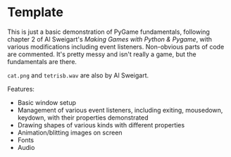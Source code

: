 # Template

This is just a basic demonstration of PyGame fundamentals, following chapter 2 of Al Sweigart's _Making Games with Python & Pygame_, with various modifications including event listeners. Non-obvious parts of code are commented. It's pretty messy and isn't really a game, but the fundamentals are there.

`cat.png` and `tetrisb.wav` are also by Al Sweigart.

Features:

- Basic window setup
- Management of various event listeners, including exiting, mousedown, keydown, with their properties demonstrated
- Drawing shapes of various kinds with different properties
- Animation/blitting images on screen
- Fonts
- Audio
